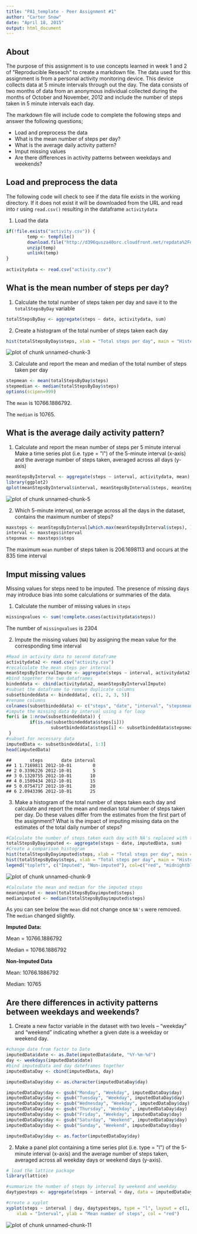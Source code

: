 ```yaml
---
title: "PA1_template - Peer Assignment #1"
author: "Carter Snow"
date: "April 18, 2015"
output: html_document
---
```


## About
The purpose of this assignment is to use concepts learned in week 1 and 2 of "Reproducible Reseach" to create a markdown file. The data used for this assignment is from a personal activity monitoring device. This device collects data at 5 minute intervals through out the day. The data consists of two months of data from an anonymous individual collected during the months of October and November, 2012 and include the number of steps taken in 5 minute intervals each day. 

The markdown file will include code to complete the following steps and answer the following questions;

* Load and preprocess the data
* What is the mean number of steps per day?
* What is the average daily activity pattern?
* Imput missing values
* Are there differences in activity patterns between weekdays and weekends?


## Load and preprocess the data
The following code will check to see if the data file exists in the working directory. If it does not exist it will be downloaded from the URL and read into r using `read.csv()` resulting in the dataframe `activitydata`

1. Load the data

```r
if(!file.exists("activity.csv")) {
        temp <- tempfile()
        download.file("http://d396qusza40orc.cloudfront.net/repdata%2Fdata%2Factivity.zip", temp)
        unzip(temp)
        unlink(temp)
}
       
activitydata <- read.csv("activity.csv")
```

##  What is the mean number of steps per day?

1. Calculate the total number of steps taken per day and save it to the `totalStepsByDay` variable

```r
totalStepsByDay <- aggregate(steps ~ date, activitydata, sum)
```

2. Create a histogram of the total number of steps taken each day

```r
hist(totalStepsByDay$steps, xlab = "Total steps per day", main = "Histogram of steps per day", col = "midnightblue")
```

![plot of chunk unnamed-chunk-3](figure/unnamed-chunk-3-1.png) 

3. Calculate and report the mean and median of the total number of steps taken per day

```r
stepmean <- mean(totalStepsByDay$steps)
stepmedian <- median(totalStepsByDay$steps)
options(scipen=999)
```
The `mean` is 10766.1886792. 

The `median` is 10765. 

## What is the average daily activity pattern?

1. Calculate and report the mean number of steps per 5 minute interval
Make a time series plot (i.e. type = "l") of the 5-minute interval (x-axis) and the average number of steps taken, averaged across all days (y-axis)

```r
meanStepsByInterval <- aggregate(steps ~ interval, activitydata, mean)
library(ggplot2)
qplot(meanStepsByInterval$interval, meanStepsByInterval$steps, meanStepByInterval, geom = "line", xlab = "5 minute time interval", ylab = "mean number of steps", main = "Mean number of steps by interval")
```

![plot of chunk unnamed-chunk-5](figure/unnamed-chunk-5-1.png) 

2. Which 5-minute interval, on average across all the days in the dataset, contains the maximum number of steps?


```r
maxsteps <- meanStepsByInterval[which.max(meanStepsByInterval$steps), ]
interval <- maxsteps$interval
stepsmax <- maxsteps$steps
```
The maximum `mean` number of steps taken is 206.1698113 and occurs at the 835 time interval

## Imput missing values
Missing values for steps need to be imputed. The presence of missing days may introduce bias into some calculations or summaries of the data.

1. Calculate the number of missing values in `steps` 

```r
missingvalues <- sum(!complete.cases(activitydata$steps))
```
The number of `missingvalues` is 2304


2. Impute the missing values (`NA`) by assigning the mean value for the corresponding time interval

```r
#Read in activity data to second dataframe
activitydata2 <- read.csv("activity.csv")
#recalculate the mean steps per interval
meanStepsByIntervalImpute <- aggregate(steps ~ interval, activitydata2, mean)
#bind together the two dataframes
bindeddata <- cbind(activitydata2, meanStepsByIntervalImpute)
#subset the dataframe to remove duplicate columns
subsetbindeddata <- bindeddata[, c(1, 2, 3, 5)]
#rename columns
colnames(subsetbindeddata) <- c("steps", "date", "interval", "stepsmean")
#impute the missing data by interval using a for loop
for(i in 1:nrow(subsetbindeddata)) {
         if(is.na(subsetbindeddata$steps[i]))
                 subsetbindeddata$steps[i] <- subsetbindeddata$stepsmean[i]
 }
#subset for necessary data
imputedData <- subsetbindeddata[, 1:3]
head(imputedData)
```

```
##       steps       date interval
## 1 1.7169811 2012-10-01        0
## 2 0.3396226 2012-10-01        5
## 3 0.1320755 2012-10-01       10
## 4 0.1509434 2012-10-01       15
## 5 0.0754717 2012-10-01       20
## 6 2.0943396 2012-10-01       25
```

3. Make a histogram of the total number of steps taken each day and calculate and report the mean and median total number of steps taken per day. Do these values differ from the estimates from the first part of the assignment? What is the impact of imputing missing data on the estimates of the total daily number of steps?


```r
#Calculate the number of steps taken each day with NA's replaced with the mean for that interval
totalStepsByDayimputed <- aggregate(steps ~ date, imputedData, sum)
#Create a comparison histogram
hist(totalStepsByDayimputed$steps, xlab = "Total steps per day", main = "Histogram of steps per day", col = "red")
hist(totalStepsByDay$steps, xlab = "Total steps per day", main = "Histogram of steps per day", col = "midnightblue", add=T)
legend("topleft", c("Imputed", "Non-imputed"), col=c("red", "midnightblue"), lwd=10)
```

![plot of chunk unnamed-chunk-9](figure/unnamed-chunk-9-1.png) 

```r
#Calculate the mean and median for the imputed steps
meanimputed <- mean(totalStepsByDayimputed$steps)
medianimputed <- median(totalStepsByDayimputed$steps)
```

As you can see below the `mean` did not change once `NA's` were removed. The `median` changed slightly. 

**Imputed Data:**

Mean = 10766.1886792

Median = 10766.1886792

**Non-Imputed Data**

Mean: 10766.1886792

Median: 10765

## Are there differences in activity patterns between weekdays and weekends?

1. Create a new factor variable in the dataset with two levels – “weekday” and “weekend” indicating whether a given date is a weekday or weekend day.


```r
#change date from factor to Date
imputedData$date <- as.Date(imputedData$date, "%Y-%m-%d")
day <- weekdays(imputedData$date)
#bind imputedData and day dateframes together
imputedDataDay <- cbind(imputedData, day)

imputedDataDay$day <- as.character(imputedDataDay$day)

imputedDataDay$day <- gsub("Monday", "Weekday", imputedDataDay$day)
imputedDataDay$day <- gsub("Tuesday", "Weekday", imputedDataDay$day)
imputedDataDay$day <- gsub("Wednesday", "Weekday", imputedDataDay$day)
imputedDataDay$day <- gsub("Thursday", "Weekday", imputedDataDay$day)
imputedDataDay$day <- gsub("Friday", "Weekday", imputedDataDay$day)
imputedDataDay$day <- gsub("Saturday", "Weekend", imputedDataDay$day)
imputedDataDay$day <- gsub("Sunday", "Weekend", imputedDataDay$day)

imputedDataDay$day <- as.factor(imputedDataDay$day)
```

2. Make a panel plot containing a time series plot (i.e. type = "l") of the 5-minute interval (x-axis) and the average number of steps taken, averaged across all weekday days or weekend days (y-axis).


```r
# load the lattice package
library(lattice)

#summarize the number of steps by interval by weekend and weekday
daytypesteps <- aggregate(steps ~ interval + day, data = imputedDataDay, mean)

#create a xyplot
xyplot(steps ~ interval | day, daytypesteps, type = "l", layout = c(1, 2), 
    xlab = "Interval", ylab = "Mean number of steps", col = "red")
```

![plot of chunk unnamed-chunk-11](figure/unnamed-chunk-11-1.png) 
